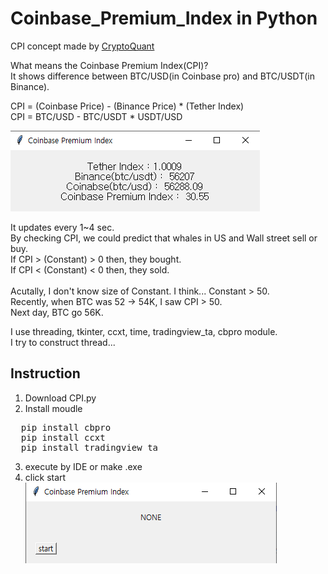 # Coinbase_Premium_Index in Python

 CPI concept made by [CryptoQuant](https://cryptoquant.com/prochart/fdxeih58iv)

 What means the Coinbase Premium Index(CPI)?    
 It shows difference between BTC/USD(in Coinbase pro) and BTC/USDT(in Binance).     
 
 CPI = (Coinbase Price) - (Binance Price) * (Tether Index)     
 CPI = BTC/USD - BTC/USDT * USDT/USD     
 
 ![](images/after.png)
 
 It updates every 1~4 sec.    
 By checking CPI, we could predict that whales in US and Wall street sell or buy.    
 If CPI > (Constant) > 0 then, they bought.    
 If CPI < (Constant) < 0 then, they sold.   
 <br>
 Acutally, I don't know size of Constant. I think... Constant > 50.       
 Recently, when BTC was 52 -> 54K, I saw CPI > 50.      
 Next day, BTC go 56K.      
 
 
 I use threading, tkinter, ccxt, time, tradingview_ta, cbpro module.        
 I try to construct thread...      
 
 
 ## Instruction
 1. Download CPI.py
 2. Install moudle
<pre>
  pip install cbpro
  pip install ccxt
  pip install tradingview_ta
</pre>
 3. execute by IDE or make .exe     
 4. click start     
 ![](images/before.png)     
 
 <br>
 
